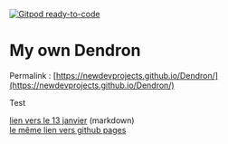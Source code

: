 [![Gitpod ready-to-code](https://img.shields.io/badge/Gitpod-ready--to--code-blue?logo=gitpod)](https://gitpod.io/#https://github.com/Newdevprojects/Dendron)

# My own Dendron

Permalink :
[https://newdevprojects.github.io/Dendron/](https://newdevprojects.github.io/Dendron/)

Test

[lien vers le 13 janvier](/journals/2021_01_13.md) (markdown)  
[le même lien vers github pages](https://newdevprojects.github.io/Dendron/journals/2021_01_13.html)
